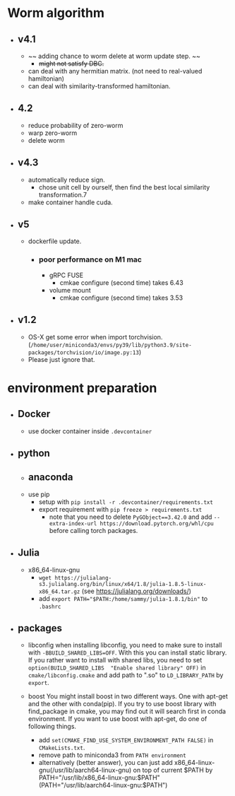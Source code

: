 # Worm algorithm

- ## v4.1 
  - ~~ adding chance to worm delete at worm update step. ~~
    - ~~might not satisfy DBC.~~
  - can deal with any hermitian matrix. (not need to real-valued hamiltonian)
  - can deal with similarity-transformed hamiltonian.

- ## 4.2
  - reduce probability of zero-worm
  - warp zero-worm
  - delete worm

- ## v4.3
  - automatically reduce sign.
    - chose unit cell by ourself, then find the best local similarity transformation.7
  - make container handle cuda.

- ## v5
  - dockerfile update.
    - ### poor performance on M1 mac
      - gRPC FUSE 
        - cmkae configure (second time) takes 6.43
      - volume mount
        - cmkae configure (second time) takes 3.53
      

- ## v1.2
  - OS-X get some error when import torchvision. (`/home/user/miniconda3/envs/py39/lib/python3.9/site-packages/torchvision/io/image.py:13`)
  - Please just ignore that.


# environment preparation

- ## Docker
  - use docker container inside `.devcontainer`

- ## python
  - anaconda
    -
  - use pip
    - setup with `pip install -r .devcontainer/requirements.txt`
    - export requirement with `pip freeze > requirements.txt`
      - note that you need to delete `PyGObject==3.42.0` and add `--extra-index-url https://download.pytorch.org/whl/cpu` before calling torch packages.

- ## Julia
  - x86_64-linux-gnu
    - `wget https://julialang-s3.julialang.org/bin/linux/x64/1.8/julia-1.8.5-linux-x86_64.tar.gz` (see https://julialang.org/downloads/)
    - add `export PATH="$PATH:/home/sammy/julia-1.8.1/bin"` to `.bashrc`


- ## packages
  - libconfig
    when installing libconfig, you need to make sure to install with `-BBUILD_SHARED_LIBS=OFF`. With this you can install static library. If you rather want to install with shared libs, you need to set `option(BUILD_SHARED_LIBS  "Enable shared library" OFF)` in `cmake/libconfig.cmake` and add path to ".so" to `LD_LIBRARY_PATH` by `export`.

  - boost
    You might install boost in two different ways. One with apt-get and the other with conda(pip). If you try to use boost library with find_package in cmake, you may find out it will search first in conda environment. If you want to use boost with apt-get, do one of following things.
    - add `set(CMAKE_FIND_USE_SYSTEM_ENVIRONMENT_PATH FALSE)` in `CMakeLists.txt`. 
    - remove path to miniconda3 from `PATH environment`
    - alternatively (better answer), you can just add x86_64-linux-gnu(/usr/lib/aarch64-linux-gnu) on top of current $PATH by PATH="/usr/lib/x86_64-linux-gnu:$PATH"(PATH="/usr/lib/aarch64-linux-gnu:$PATH")